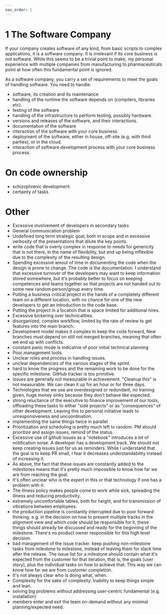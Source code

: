 ```yaml
---
nav_order: 1
---
```

# 1 The Software Company

If your company creates software of any kind, from basic scripts to complex applications, it is a software company.
It is irrelevant if its core business is not software. While this seems to be a trivial point to make, my personal
experience with multiple companies from manufacturing to pharmaceuticals point at how often this fundamental point
is ignored.

As a software company, you carry a set of requirements to meet the goals of handling software. You need to handle:

- software, its creation and its maintenance
- handling of the runtime the software depends on (compilers, libraries etc).
- testing of the software
- handling of the infrastructure to perform testing, possibly hardware.
- versions and releases of the software, and their interactions.
- documentation of the software
- interaction of the software with your core business
- deployment of the software, either in house, off-site (e.g. with third parties), or in the cloud.
- interaction of software development process with your core business process.

# On code ownership
- schizophrenic development. 
- certainty of tasks



# Other
- Excessive involvement of developers in secondary tasks
- General communication problem
- Undefined long term strategic goal, both in scope and in excessive verbosity of the presentations that dilute the key points.
- write code that is overly complex in response to needs for genericity that is not there, in the name of flexibility, but end up being inflexible due to the complexity of the resulting design.
- Spending excessive amout of time in documenting the code when the design is prone to change. The code is the documentation. I understand that excessive turnover of the developers may want to keep information stored somewhere, but it's probably better to focus on keeping competences and teams together so that projects are not handed out to some new random person/group every time.
- Putting a business critical project in the hands of a completely different team on a different location, with no chance for one of the new developers to get an introduction to the code base.
- Putting the project in a location that is space limited for additional hires.
- Excessive bickering over technicalities.
- disorganized, complex workflow, limited by the rate of review to get features into the main branch.
- Development model makes it complex to keep the code forward, New branches must depend on still not merged branches, meaning that often we end up with conflicts.
- constant panic mode is indicative of poor initial technical planning
- Poor management tools.
- Unclear roles and process in handling issues.
- unclear dependencies of the various stages of the sprint.
- hard to know the progress and the remaining work to be done for the specific
  milestone. GitHub tracker is too primitive.
- Issues are generally not measurable in achievement. "Cleanup this" is not measurable. We can clean it up for an hour or for three days.
- Technologies that we use are overdesigned or redundant, no training given, huge money sinks because they don't behave like expected.
- strong reluctance of the executive to finance improvement of our tools, offloading these tasks to either "side projects" or as "consequences" of other development. Leaving this to personal initiative leads to unresponsiveness and uncoordination.
- implementing the same things twice in parallel 
- Prioritization and scheduling is pretty much left to random. PM should prioritize and assign issues, remind of the status.
- Excessive use of github issues as a "notebook" introduces a lot of notification noise. A developer has a development track. We should not keep creating issues just for us as reminders. While I understand that the goal is to keep PR small, I fear it decreases understandability instead of increasing it.
- As above, the fact that these issues are constantly added to the milestones means that it's pretty much impossible to know how far we are from reaching the goal.
- It's often unclear who is the expert in this or that technology if one has a problem with it.
- The illness policy makes people come to work while sick, spreading the illness and reducing productivity.
- extremely uncomfortable tables, both for height, and for transmission of vibrations between employees.
- the production pipeline is constantly interrupted due to poor forward thinking. e.g. in the decision on how to present multiple tracks in the alignment view and which code should be responsible for it, these things should already be discussed and ready for the beginning of the milestone. There's no product owner responsible for this high level decision.
- bad management of the issue tracker. keep pushing non-milestone tasks from milestone to milestone, instead of leaving them for slack time after the release. The issue list for a milestone should contain what it's expected from the customer for that iteration, that is, the goals (user story), plus the individual tasks on how to achieve that. This way we can know how far we are from customer completion.
- It's not always clear who is doing what, when.
- Complexity for the sake of complexity. Inability to keep things simple and lean.
- solving big problems without addressing user-centric fundamental (e.g. installation)
- members enter and exit the team on-demand without any minimal planning/expected need.
